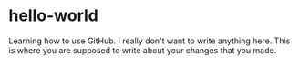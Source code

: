 # hello-world
Learning how to use GitHub.
I really don't want to write anything here.
This is where you are supposed to write about your changes that you made.
